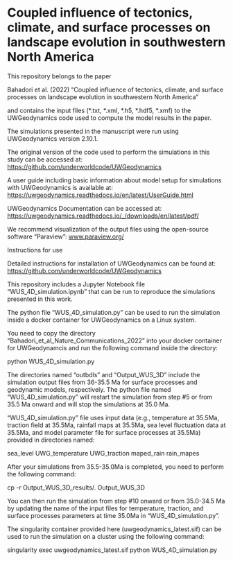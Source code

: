 # Coupled influence of tectonics, climate, and surface processes on landscape evolution in southwestern North America

This repository belongs to the paper

Bahadori et al. (2022) “Coupled influence of tectonics, climate, and surface processes on landscape evolution in southwestern North America”

and contains the input files (*.txt, *.xml, *.h5, *.hdf5, *.xmf) to the UWGeodynamics code used to compute the model results in the paper.

The simulations presented in the manuscript were run using UWGeodynamics version 2.10.1.

The original version of the code used to perform the simulations in this study can be accessed at: 
https://github.com/underworldcode/UWGeodynamics

A user guide including basic information about model setup for simulations with UWGeodynamics is available at:   https://uwgeodynamics.readthedocs.io/en/latest/UserGuide.html

UWGeodynamics Documentation can be accessed at: https://uwgeodynamics.readthedocs.io/_/downloads/en/latest/pdf/

We recommend visualization of the output files using the open-source software “Paraview”: www.paraview.org/

Instructions for use

Detailed instructions for installation of UWGeodynamics can be found at:  
https://github.com/underworldcode/UWGeodynamics

This repository includes a Jupyter Notebook file “WUS_4D_simulation.ipynb” that can be run to reproduce the simulations presented in this work. 

The python file “WUS_4D_simulation.py” can be used to run the simulation inside a docker container for UWGeodynamics on a Linux system.

You need to copy the directory “Bahadori_et_al_Nature_Communications_2022” into your docker container for UWGeodynamcis and run the following command inside the directory:

python WUS_4D_simulation.py

The directories named “outbdls” and “Output_WUS_3D” include the simulation output files from 36-35.5 Ma for surface processes and geodynamic models, respectively. The python file named “WUS_4D_simulation.py” will restart the simulation from step #5 or from 35.5 Ma onward and will stop the simulations at 35.0 Ma. 

“WUS_4D_simulation.py” file uses input data (e.g., temperature at 35.5Ma, traction field at 35.5Ma, rainfall maps at 35.5Ma, sea level fluctuation data at 35.5Ma, and model parameter file for surface processes at 35.5Ma) provided in directories named:

sea_level
UWG_temperature 
UWG_traction 
maped_rain
rain_mapes

After your simulations from 35.5-35.0Ma is completed, you need to perform the following command:

cp -r Output_WUS_3D_results/. Output_WUS_3D

You can then run the simulation from step #10 onward or from 35.0-34.5 Ma by updating the name of the input files for temperature, traction, and surface processes parameters at time 35.0Ma in “WUS_4D_simulation.py”.

The singularity container provided here (uwgeodynamics_latest.sif) can be used to run the simulation on a cluster using the following command:

singularity exec uwgeodynamics_latest.sif python WUS_4D_simulation.py
